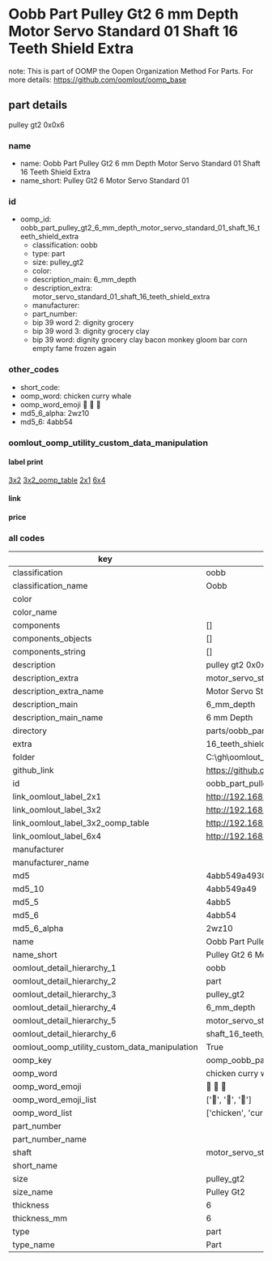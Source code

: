 # Oobb Part Pulley Gt2 6 mm Depth Motor Servo Standard 01 Shaft 16 Teeth Shield Extra  

note: This is part of OOMP the Oopen Organization Method For Parts. For more details: https://github.com/oomlout/oomp_base

##  part details
  



pulley gt2 0x0x6



### name
* name: Oobb Part Pulley Gt2 6 mm Depth Motor Servo Standard 01 Shaft 16 Teeth Shield Extra
* name_short: Pulley Gt2 6 Motor Servo Standard 01
### id
* oomp_id: oobb_part_pulley_gt2_6_mm_depth_motor_servo_standard_01_shaft_16_teeth_shield_extra
  * classification: oobb
  * type: part
  * size: pulley_gt2
  * color: 
  * description_main: 6_mm_depth
  * description_extra: motor_servo_standard_01_shaft_16_teeth_shield_extra
  * manufacturer: 
  * part_number: 
  * bip 39 word 2: dignity grocery
  * bip 39 word 3: dignity grocery clay
  * bip 39 word: dignity grocery clay bacon monkey gloom bar corn empty fame frozen again

### other_codes
* short_code: 
* oomp_word: chicken curry whale
* oomp_word_emoji :chicken: :curry: :whale:
* md5_6_alpha: 2wz10
* md5_6: 4abb54






### oomlout_oomp_utility_custom_data_manipulation
#### label print
[3x2](http://192.168.1.245:1112/?label=oomp%202wz10)
[3x2_oomp_table](http://192.168.1.108:1112/?label=oomp%202wz10)
[2x1](http://192.168.1.242:1112/?label=oomp%202wz10)
[6x4](http://192.168.1.55:1112/?label=oomp%202wz10)    

#### link

                              

#### price







### all codes 
| key | value |  
| --- | --- |  
| classification | oobb |  
| classification_name | Oobb |  
| color |  |  
| color_name |  |  
| components | [] |  
| components_objects | [] |  
| components_string | [] |  
| description | pulley gt2 0x0x6 |  
| description_extra | motor_servo_standard_01_shaft_16_teeth_shield_extra |  
| description_extra_name | Motor Servo Standard 01 Shaft 16 Teeth Shield Extra |  
| description_main | 6_mm_depth |  
| description_main_name | 6 mm Depth |  
| directory | parts/oobb_part_pulley_gt2_6_mm_depth_motor_servo_standard_01_shaft_16_teeth_shield_extra |  
| extra | 16_teeth_shield |  
| folder | C:\gh\oomlout_oobb_version_4_generated_parts\things\oobb_part_pulley_gt2_6_mm_depth_motor_servo_standard_01_shaft_16_teeth_shield_extra |  
| github_link | https://github.com/oomlout/oomlout_oomp_part_src/tree/main/parts/oobb_part_pulley_gt2_6_mm_depth_motor_servo_standard_01_shaft_16_teeth_shield_extra |  
| id | oobb_part_pulley_gt2_6_mm_depth_motor_servo_standard_01_shaft_16_teeth_shield_extra |  
| link_oomlout_label_2x1 | http://192.168.1.242:1112/?label=oomp%202wz10 |  
| link_oomlout_label_3x2 | http://192.168.1.245:1112/?label=oomp%202wz10 |  
| link_oomlout_label_3x2_oomp_table | http://192.168.1.108:1112/?label=oomp%202wz10 |  
| link_oomlout_label_6x4 | http://192.168.1.55:1112/?label=oomp%202wz10 |  
| manufacturer |  |  
| manufacturer_name |  |  
| md5 | 4abb549a4930624d8dc791145459b1f0 |  
| md5_10 | 4abb549a49 |  
| md5_5 | 4abb5 |  
| md5_6 | 4abb54 |  
| md5_6_alpha | 2wz10 |  
| name | Oobb Part Pulley Gt2 6 mm Depth Motor Servo Standard 01 Shaft 16 Teeth Shield Extra |  
| name_short | Pulley Gt2 6 Motor Servo Standard 01 |  
| oomlout_detail_hierarchy_1 | oobb |  
| oomlout_detail_hierarchy_2 | part |  
| oomlout_detail_hierarchy_3 | pulley_gt2 |  
| oomlout_detail_hierarchy_4 | 6_mm_depth |  
| oomlout_detail_hierarchy_5 | motor_servo_standard_01 |  
| oomlout_detail_hierarchy_6 | shaft_16_teeth_shield_extra |  
| oomlout_oomp_utility_custom_data_manipulation | True |  
| oomp_key | oomp_oobb_part_pulley_gt2_6_mm_depth_motor_servo_standard_01_shaft_16_teeth_shield_extra |  
| oomp_word | chicken curry whale |  
| oomp_word_emoji | :chicken: :curry: :whale: |  
| oomp_word_emoji_list | [':chicken:', ':curry:', ':whale:'] |  
| oomp_word_list | ['chicken', 'curry', 'whale'] |  
| part_number |  |  
| part_number_name |  |  
| shaft | motor_servo_standard_01 |  
| short_name |  |  
| size | pulley_gt2 |  
| size_name | Pulley Gt2 |  
| thickness | 6 |  
| thickness_mm | 6 |  
| type | part |  
| type_name | Part |  
